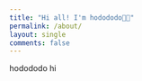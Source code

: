 ```yaml
---
title: "Hi all! I'm hodododo👋🏻"
permalink: /about/
layout: single
comments: false
---
```


hodododo hi